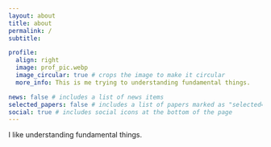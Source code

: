 ```yaml
---
layout: about
title: about
permalink: /
subtitle: 

profile:
  align: right
  image: prof_pic.webp
  image_circular: true # crops the image to make it circular
  more_info: This is me trying to understanding fundamental things.

news: false # includes a list of news items
selected_papers: false # includes a list of papers marked as "selected={true}"
social: true # includes social icons at the bottom of the page
---
```


I like understanding fundamental things.
